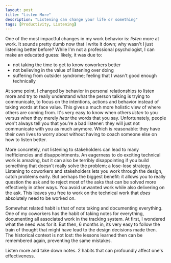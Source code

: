 ```yaml
---
layout: post
title: "Listen More"
description: "Listening can change your life or something"
tags: [Productivity, Listening]
---
```


One of the most impactful changes in my work behavior is: _listen_ more at work. It sounds pretty dumb now that I write it down; why wasn't I just listening better before? While I'm not a professional psychologist, I can make an educated guess: likely, it was due to:

* not taking the time to get to know coworkers better
* not believing in the value of listening over doing
* suffering from outsider syndrome; feeling that I wasn't good enough technically

At some point, I changed by behavior in personal relationships to listen more and try to really understand what the person talking is trying to communicate, to focus on the intentions, actions and behavior instead of taking words at face value. This gives a much more holistic view of where others are coming from. It's very easy to know when others _listen_ to you versus when they merely _hear_ the words that you say. Unfortunately, people won't always tell you that you're a bad listener: they will just not communicate with you as much anymore. Which is reasonable: they have their own lives to worry about without having to coach someone else on how to listen better.

More concretely, not listening to stakeholders can lead to many inefficiencies and disappointments. An eagerness to do exciting technical work is amazing, but it can also be terribly disappointing if you build something that doesn't really solve the problem; a lose-lose strategy. Listening to coworkers and stakeholders lets you work through the design, catch problems early. But perhaps the biggest benefit: it allows you to really question the ask and to reject most of the asks that can be solved more effectively in other ways. You avoid unwanted work while also delivering on the ask. This leaves you free to work on the technical work that _does_ absolutely need to be worked on.

Somewhat related habit is that of note taking and documenting everything. One of my coworkers has the habit of taking notes for everything, documenting all associated work in the tracking system. At first, I wondered what the need was for it. But then, 6 months in, its very easy to follow the train of thought that might have lead to the design decisions made then. The historical context is not lost: the lessons learned then can be remembered again, preventing the same mistakes.

Listen more and take down notes. 2 habits that can profoundly affect one's effectiveness.
